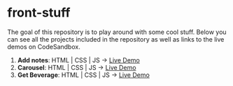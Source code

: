 # front-stuff

The goal of this repository is to play around with some cool stuff.
Below you can see all the projects included in the repository as well as links to the live demos on CodeSandbox.

1. **Add notes**: HTML | CSS | JS -> [Live Demo](https://codesandbox.io/p/sandbox/zealous-borg-ww2sk7)
2. **Carousel**: HTML | CSS | JS -> [Live Demo](https://codesandbox.io/p/sandbox/trusting-panini-849ghd)
3. **Get Beverage**: HTML | CSS | JS -> [Live Demo](https://codesandbox.io/p/sandbox/exciting-https-5yspd4)
